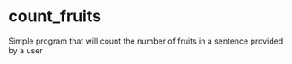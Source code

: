 # count_fruits
Simple program that will count the number of fruits in a sentence provided by a user
